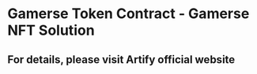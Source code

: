 # Gamerse Token Contract - Gamerse NFT Solution

## For details, please visit Artify official website
